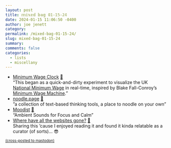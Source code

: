 ```yaml
---
layout: post
title: 𝕞𝕚𝕩𝕖𝕕 𝕓𝕒𝕘 𝟘𝟙-𝟙𝟝-𝟚𝟜
date: 2024-01-15 11:06:50 -0400
author: joe jenett
category: 
permalink: /mixed-bag-01-15-24/
slug: mixed-bag-01-15-24
summary: 
comments: false
categories:
  - lists
  - miscellany
---
```

<ul class="links">
	<li><a title="Minimum Wage Clock · Luna’s Blog" href="https://moonbase.lgbt/blog/minimum-wage-clock/">Minimum Wage Clock</a> <a href="https://pinboard.in/u:roger">📌</a><br>“This began as a quick-and-dirty experiment to visualize the UK <a href="https://www.gov.uk/national-minimum-wage-rates">National Minimum Wage</a> in real-time, inspired by Blake Fall-Conroy’s <a href="https://www.blakefallconroy.com/minimum-wage-machine.html">Minimum Wage Machine</a>.”</li>
	<li><a title="noodle.page" href="https://noodle.page/">noodle.page</a> <a href="https://pinboard.in/u:tdjones">📌</a><br>”a collection of text-based thinking tools, a place to noodle on your own”</li>
	<li><a title="Moodist" href="https://moodist.app/">Moodist</a> <a href="https://pinboard.in/u:fileformat">📌</a><br>“Ambient Sounds for Focus and Calm”</li>
	<li><a title="Where have all the websites gone?" href="https://www.fromjason.xyz/p/notebook/where-have-all-the-websites-gone/">Where have all the websites gone?</a> <a href="https://pinboard.in/u:pmigdal">📌</a><br>Sharing this ’cause I enjoyed reading it and found it kinda relatable as a curator (of sorts)... 😎</li>
</ul>
<a href="https://brid.gy/publish/mastodon"><small>(cross-posted to mastodon)</small></a>